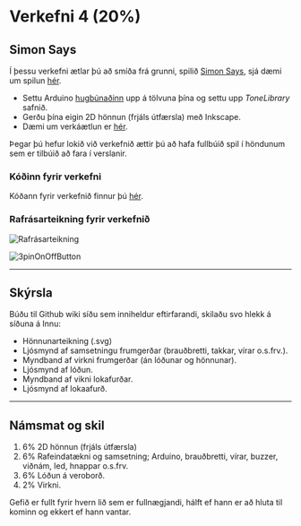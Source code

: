 # Verkefni 4 (20%)

## Simon Says

Í þessu verkefni ætlar þú að smíða frá grunni, spilið [Simon Says](https://en.wikipedia.org/wiki/Simon_(game)), sjá dæmi um spilun [hér](https://youtu.be/1Yqj76Q4jJ4).
* Settu Arduino [hugbúnaðinn](https://github.com/VESM1VS/V21-1/blob/master/Kennsluefni/arduino_uppsetning.md) upp á tölvuna þína og settu upp *ToneLibrary* safnið.
* Gerðu þína eigin 2D hönnun (frjáls útfærsla) með Inkscape.
* Dæmi um verkáætlun er [hér](https://github.com/VESM1VS/V21-1/blob/main/Verk4_plan.md).

Þegar þú hefur lokið við verkefnið ættir þú að hafa fullbúið spil í höndunum sem er tilbúið að fara í verslanir.

### Kóðinn fyrir verkefni

Kóðann fyrir verkefnið finnur þú [hér](https://github.com/VESM1VS/V21-1/blob/main/Kodi/simon.ino).

### Rafrásarteikning fyrir verkefnið

![Rafrásarteikning](https://raw.githubusercontent.com/VESM1VS/V21-1/main/Myndir/simon_rafras.png)

![3pinOnOffButton](https://github.com/VESM1VS/V21-1/blob/main/Myndir/3pinrockerledswitch.jpg)

---

## Skýrsla

Búðu til Github wiki síðu sem inniheldur eftirfarandi, skilaðu svo hlekk á síðuna á Innu:

* Hönnunarteikning (.svg)
* Ljósmynd af samsetningu frumgerðar (brauðbretti, takkar, vírar o.s.frv.).
* Myndband af virkni frumgerðar (án lóðunar og hönnunar).
* Ljósmynd af lóðun.
* Myndband af vikni lokafurðar.
* Ljósmynd af lokaafurð.

---

## Námsmat og skil

1. 6% 2D hönnun (frjáls útfærsla) 
1. 6% Rafeindatækni og samsetning; Arduino, brauðbretti, vírar, buzzer, viðnám, led, hnappar o.s.frv.
1. 6% Lóðun á veroborð.
1. 2% Virkni.

Gefið er fullt fyrir hvern lið sem er fullnægjandi, hálft ef hann er að hluta til kominn og ekkert ef hann vantar.
